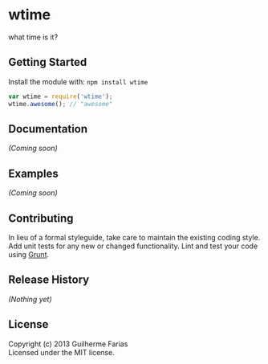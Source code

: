 # wtime

what time is it?

## Getting Started
Install the module with: `npm install wtime`

```javascript
var wtime = require('wtime');
wtime.awesome(); // "awesome"
```

## Documentation
_(Coming soon)_

## Examples
_(Coming soon)_

## Contributing
In lieu of a formal styleguide, take care to maintain the existing coding style. Add unit tests for any new or changed functionality. Lint and test your code using [Grunt](http://gruntjs.com/).

## Release History
_(Nothing yet)_

## License
Copyright (c) 2013 Guilherme Farias  
Licensed under the MIT license.
